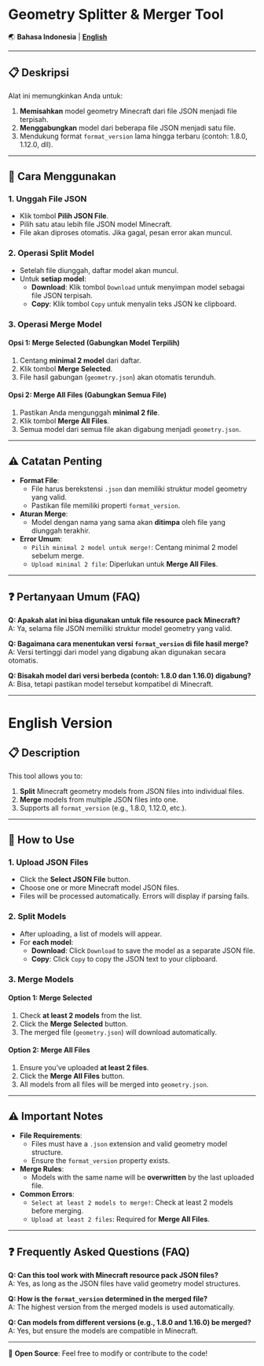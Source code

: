 # Geometry Splitter & Merger Tool  
🌏 **Bahasa Indonesia** | [**English**](#english-version)

---

## 📋 Deskripsi  
Alat ini memungkinkan Anda untuk:  
1. **Memisahkan** model geometry Minecraft dari file JSON menjadi file terpisah.  
2. **Menggabungkan** model dari beberapa file JSON menjadi satu file.  
3. Mendukung format `format_version` lama hingga terbaru (contoh: 1.8.0, 1.12.0, dll).  

---

## 🚀 Cara Menggunakan  

### 1. Unggah File JSON  
- Klik tombol **Pilih JSON File**.  
- Pilih satu atau lebih file JSON model Minecraft.  
- File akan diproses otomatis. Jika gagal, pesan error akan muncul.  

### 2. Operasi Split Model  
- Setelah file diunggah, daftar model akan muncul.  
- Untuk **setiap model**:  
  - **Download**: Klik tombol `Download` untuk menyimpan model sebagai file JSON terpisah.  
  - **Copy**: Klik tombol `Copy` untuk menyalin teks JSON ke clipboard.  

### 3. Operasi Merge Model  
#### Opsi 1: Merge Selected (Gabungkan Model Terpilih)  
1. Centang **minimal 2 model** dari daftar.  
2. Klik tombol **Merge Selected**.  
3. File hasil gabungan (`geometry.json`) akan otomatis terunduh.  

#### Opsi 2: Merge All Files (Gabungkan Semua File)  
1. Pastikan Anda mengunggah **minimal 2 file**.  
2. Klik tombol **Merge All Files**.  
3. Semua model dari semua file akan digabung menjadi `geometry.json`.  

---

## ⚠️ Catatan Penting  
- **Format File**:  
  - File harus berekstensi `.json` dan memiliki struktur model geometry yang valid.  
  - Pastikan file memiliki properti `format_version`.  
- **Aturan Merge**:  
  - Model dengan nama yang sama akan **ditimpa** oleh file yang diunggah terakhir.  
- **Error Umum**:  
  - `Pilih minimal 2 model untuk merge!`: Centang minimal 2 model sebelum merge.  
  - `Upload minimal 2 file`: Diperlukan untuk **Merge All Files**.  

---

## ❓ Pertanyaan Umum (FAQ)  
**Q: Apakah alat ini bisa digunakan untuk file resource pack Minecraft?**  
A: Ya, selama file JSON memiliki struktur model geometry yang valid.  

**Q: Bagaimana cara menentukan versi `format_version` di file hasil merge?**  
A: Versi tertinggi dari model yang digabung akan digunakan secara otomatis.  

**Q: Bisakah model dari versi berbeda (contoh: 1.8.0 dan 1.16.0) digabung?**  
A: Bisa, tetapi pastikan model tersebut kompatibel di Minecraft.    

---

# English Version  

## 📋 Description  
This tool allows you to:  
1. **Split** Minecraft geometry models from JSON files into individual files.  
2. **Merge** models from multiple JSON files into one.  
3. Supports all `format_version` (e.g., 1.8.0, 1.12.0, etc.).  

---

## 🚀 How to Use  

### 1. Upload JSON Files  
- Click the **Select JSON File** button.  
- Choose one or more Minecraft model JSON files.  
- Files will be processed automatically. Errors will display if parsing fails.  

### 2. Split Models  
- After uploading, a list of models will appear.  
- For **each model**:  
  - **Download**: Click `Download` to save the model as a separate JSON file.  
  - **Copy**: Click `Copy` to copy the JSON text to your clipboard.  

### 3. Merge Models  
#### Option 1: Merge Selected  
1. Check **at least 2 models** from the list.  
2. Click the **Merge Selected** button.  
3. The merged file (`geometry.json`) will download automatically.  

#### Option 2: Merge All Files  
1. Ensure you’ve uploaded **at least 2 files**.  
2. Click the **Merge All Files** button.  
3. All models from all files will be merged into `geometry.json`.  

---

## ⚠️ Important Notes  
- **File Requirements**:  
  - Files must have a `.json` extension and valid geometry model structure.  
  - Ensure the `format_version` property exists.  
- **Merge Rules**:  
  - Models with the same name will be **overwritten** by the last uploaded file.  
- **Common Errors**:  
  - `Select at least 2 models to merge!`: Check at least 2 models before merging.  
  - `Upload at least 2 files`: Required for **Merge All Files**.  

---

## ❓ Frequently Asked Questions (FAQ)  
**Q: Can this tool work with Minecraft resource pack JSON files?**  
A: Yes, as long as the JSON files have valid geometry model structures.  

**Q: How is the `format_version` determined in the merged file?**  
A: The highest version from the merged models is used automatically.  

**Q: Can models from different versions (e.g., 1.8.0 and 1.16.0) be merged?**  
A: Yes, but ensure the models are compatible in Minecraft.    

--- 

🔧 **Open Source**: Feel free to modify or contribute to the code!  